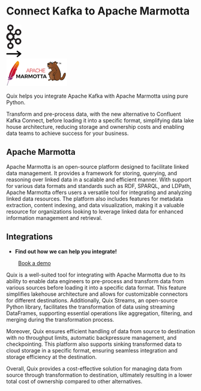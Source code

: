 # Connect Kafka to Apache Marmotta

<div class="connect-images cards blog-grid-card" markdown>
<div>
<img src="../images/kafka_logo.png" width="40px" />
</div>
<div>
<img src="../images/arrow.svg" width="40px" />
</div>
<div>
<img src="./images/apache-marmotta_1.jpg" />
</div>
</div>

Quix helps you integrate Apache Kafka with Apache Marmotta using pure Python.

Transform and pre-process data, with the new alternative to Confluent Kafka Connect, before loading it into a specific format, simplifying data lake house architecture, reducing storage and ownership costs and enabling data teams to achieve success for your business.

## Apache Marmotta

Apache Marmotta is an open-source platform designed to facilitate linked data management. It provides a framework for storing, querying, and reasoning over linked data in a scalable and efficient manner. With support for various data formats and standards such as RDF, SPARQL, and LDPath, Apache Marmotta offers users a versatile tool for integrating and analyzing linked data resources. The platform also includes features for metadata extraction, content indexing, and data visualization, making it a valuable resource for organizations looking to leverage linked data for enhanced information management and retrieval.

## Integrations

<div class="grid cards" markdown>

- __Find out how we can help you integrate!__

    <a class="md-button md-button--primary" href="https://share.hsforms.com/1iW0TmZzKQMChk0lxd_tGiw4yjw2?__hstc=175542013.2303933fbd746c0ac86d9ccbe9bc9100.1728383268831.1729603416735.1729620918855.31&__hssc=175542013.1.1729620918855&__hsfp=2132701734" target="_blank" style="margin:.5rem;">Book a demo</a>

</div>


Quix is a well-suited tool for integrating with Apache Marmotta due to its ability to enable data engineers to pre-process and transform data from various sources before loading it into a specific data format. This feature simplifies lakehouse architecture and allows for customizable connectors for different destinations. Additionally, Quix Streams, an open-source Python library, facilitates the transformation of data using streaming DataFrames, supporting essential operations like aggregation, filtering, and merging during the transformation process. 

Moreover, Quix ensures efficient handling of data from source to destination with no throughput limits, automatic backpressure management, and checkpointing. This platform also supports sinking transformed data to cloud storage in a specific format, ensuring seamless integration and storage efficiency at the destination. 

Overall, Quix provides a cost-effective solution for managing data from source through transformation to destination, ultimately resulting in a lower total cost of ownership compared to other alternatives.

